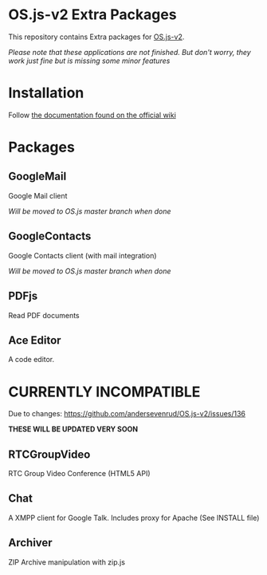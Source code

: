 # OS.js-v2 Extra Packages

This repository contains Extra packages for [OS.js-v2](https://github.com/andersevenrud/OS.js-v2).

*Please note that these applications are not finished. But don't worry, they work just fine but is missing some minor features*

# Installation

Follow [the documentation found on the official wiki](https://github.com/andersevenrud/OS.js-v2/wiki/Installation-and-Configuration#packages)

# Packages

## GoogleMail

Google Mail client

*Will be moved to OS.js master branch when done*

## GoogleContacts

Google Contacts client (with mail integration)

*Will be moved to OS.js master branch when done*

## PDFjs

Read PDF documents

## Ace Editor

A code editor.


# CURRENTLY INCOMPATIBLE

Due to changes: https://github.com/andersevenrud/OS.js-v2/issues/136

**THESE WILL BE UPDATED VERY SOON**

## RTCGroupVideo

RTC Group Video Conference (HTML5 API)

## Chat

A XMPP client for Google Talk. Includes proxy for Apache (See INSTALL file)

## Archiver

ZIP Archive manipulation with zip.js
